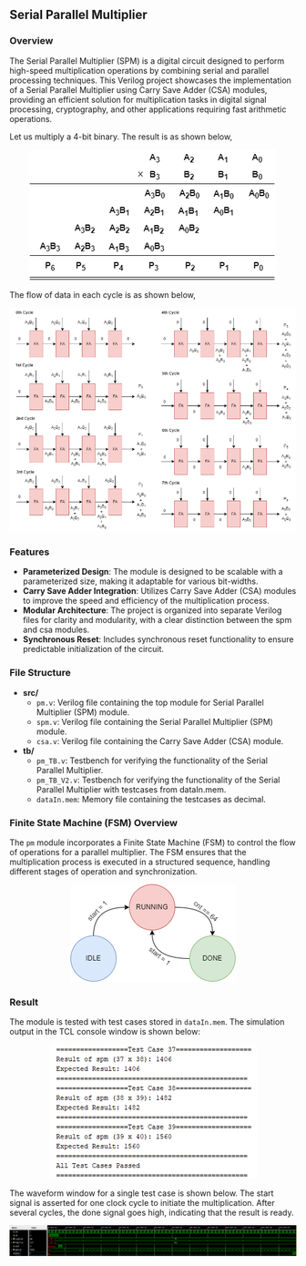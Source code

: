 ## Serial Parallel Multiplier

### Overview

The Serial Parallel Multiplier (SPM) is a digital circuit designed to perform high-speed multiplication operations by combining serial and parallel processing techniques. This Verilog project showcases the implementation of a Serial Parallel Multiplier using Carry Save Adder (CSA) modules, providing an efficient solution for multiplication tasks in digital signal processing, cryptography, and other applications requiring fast arithmetic operations.

Let us multiply a 4-bit binary. The result is as shown below,

<p align="center"> <img src="Figures/SPM_4bitMultiply.png" alt="4-bit Multiplicaton" /></p>
The flow of data in each cycle is as shown below,

<p align="center"> <img src="Figures/SPM_Explanation.png" alt="Data" /> </p>

### Features

- **Parameterized Design**: The module is designed to be scalable with a parameterized size, making it adaptable for various bit-widths.
- **Carry Save Adder Integration**: Utilizes Carry Save Adder (CSA) modules to improve the speed and efficiency of the multiplication process.
- **Modular Architecture**: The project is organized into separate Verilog files for clarity and modularity, with a clear distinction between the spm and csa modules.
- **Synchronous Reset**: Includes synchronous reset functionality to ensure predictable initialization of the circuit.
### File Structure

- **src/**
	- `pm.v`: Verilog file containing the top module for Serial Parallel Multiplier (SPM) module.
    - `spm.v`: Verilog file containing the Serial Parallel Multiplier (SPM) module.
    - `csa.v`: Verilog file containing the Carry Save Adder (CSA) module.
- **tb/**
    - `pm_TB.v`: Testbench for verifying the functionality of the Serial Parallel Multiplier.
    - `pm_TB_V2.v`: Testbench for verifying the functionality of the Serial Parallel Multiplier with testcases from dataIn.mem.
    - `dataIn.mem`: Memory file containing the testcases as decimal.

### Finite State Machine (FSM) Overview

The `pm` module incorporates a Finite State Machine (FSM) to control the flow of operations for a parallel multiplier. The FSM ensures that the multiplication process is executed in a structured sequence, handling different stages of operation and synchronization.

<p align="center"> <img src="Figures/SPM_FSM.png" alt="State Machine Diagram" /> </p>

### Result

The module is tested with test cases stored in `dataIn.mem`. The simulation output in the TCL console window is shown below:

<p align="center">
    <img src="Figures/ConsoleOutput.png" alt="State Machine Diagram" />
</p>

The waveform window for a single test case is shown below. The start signal is asserted for one clock cycle to initiate the multiplication. After several cycles, the done signal goes high, indicating that the result is ready.

<p align="center"> <img src="Figures/simulation.png" alt="State Machine Diagram" /> </p>
